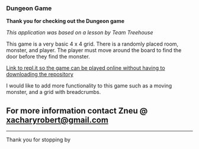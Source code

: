 ### Dungeon Game

__Thank you for checking out the Dungeon game__

*This application was based on a lesson by Team Treehouse*

This game is a very basic 4 x 4 grid. There is a randomly placed room, monster, and player. The player must move around the board to find the door before they find the monster.

[Link to repl.it so the game can be played online without having to downloading the repository](https://repl.it/DoHj/1)

I would like to add more functionality to this game such as a moving monster, and a grid with breadcrumbs.

For more information contact Zneu @ xacharyrobert@gmail.com
---

---

Thank you for stopping by
